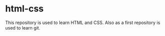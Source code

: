 # html-css
This repository is used to learn HTML and CSS. Also as a first repository is used to learn git.
